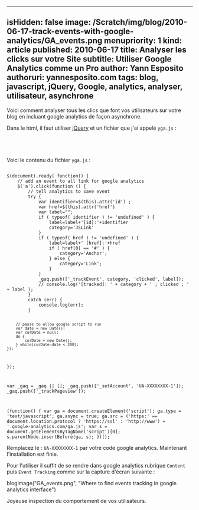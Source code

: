 -----
isHidden:       false
image: /Scratch/img/blog/2010-06-17-track-events-with-google-analytics/GA_events.png
menupriority:   1
kind:           article
published: 2010-06-17
title: Analyser les clicks sur votre Site
subtitle: Utiliser Google Analytics comme un Pro
author: Yann Esposito
authoruri: yannesposito.com
tags:  blog, javascript, jQuery, Google, analytics, analyser, utilisateur, asynchrone
-----

Voici comment analyser tous les clics que font vos utilisateurs sur votre blog en incluant google analytics de façon asynchrone.

Dans le html, il faut utiliser [jQuery](http://jquery.com) et un fichier que j'ai appelé `yga.js` :

<code class="html">
    <script type="text/javascript" src="jquery.js"></script>
    <script type="text/javascript" src="yga.js"></script>
</code></pre>

Voici le contenu du fichier `yga.js` :

<code class="javascript" file="yga.js">
$(document).ready( function() {
    // add an event to all link for google analytics
    $('a').click(function () {
        // tell analytics to save event
        try {
            var identifier=$(this).attr('id') ;
            var href=$(this).attr('href')
            var label="";
            if ( typeof( identifier ) != 'undefined' ) {
                label=label+'[id]:'+identifier
                category='JSLink'
            }
            if ( typeof( href ) != 'undefined' ) {
                label=label+' [href]:'+href
                if ( href[0] == '#' ) {
                    category='Anchor';
                } else {
                    category='Link';
                }
            }
            _gaq.push(['_trackEvent', category, 'clicked', label]);
            // console.log('[tracked]: ' + category + ' ; clicked ; ' + label );
        }
        catch (err) {
            console.log(err);
        }

        // pause to allow google script to run
        var date = new Date();
        var curDate = null;
        do {
            curDate = new Date();
        } while(curDate-date < 300);
    });
});

var _gaq = _gaq || [];
_gaq.push(['_setAccount', 'UA-XXXXXXXX-1']);
_gaq.push(['_trackPageview']);

(function() {
 var ga = document.createElement('script'); ga.type = 'text/javascript'; ga.async = true;
 ga.src = ('https:' == document.location.protocol ? 'https://ssl' : 'http://www') + '.google-analytics.com/ga.js';
 var s = document.getElementsByTagName('script')[0]; s.parentNode.insertBefore(ga, s);
 })();
</code></pre>

Remplacez le : `UA-XXXXXXXX-1` par votre code google analytics. Maintenant l'installation est finie.

Pour l'utiliser il suffit de se rendre dans google analytics rubrique `Content` puis `Event Tracking` comme sur la capture d'écran suivante :

blogimage("GA_events.png", "Where to find events tracking in google analytics interface")

Joyeuse inspection du comportement de vos utilisateurs.
